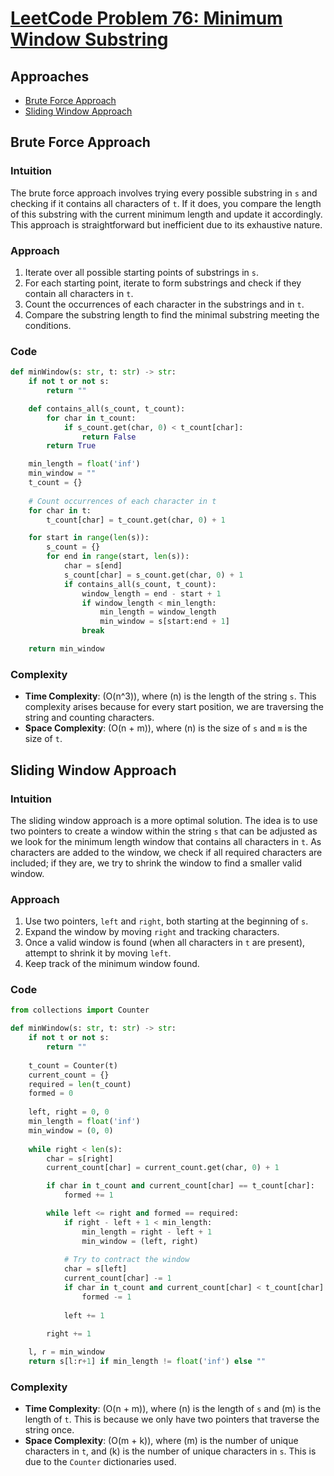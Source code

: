 # [LeetCode Problem 76: Minimum Window Substring](https://leetcode.com/problems/minimum-window-substring/)

## Approaches
- [Brute Force Approach](#brute-force-approach)
- [Sliding Window Approach](#sliding-window-approach)

## Brute Force Approach

### Intuition
The brute force approach involves trying every possible substring in `s` and checking if it contains all characters of `t`. If it does, you compare the length of this substring with the current minimum length and update it accordingly. This approach is straightforward but inefficient due to its exhaustive nature.

### Approach
1. Iterate over all possible starting points of substrings in `s`.
2. For each starting point, iterate to form substrings and check if they contain all characters in `t`.
3. Count the occurrences of each character in the substrings and in `t`.
4. Compare the substring length to find the minimal substring meeting the conditions.

### Code
```python
def minWindow(s: str, t: str) -> str:
    if not t or not s:
        return ""

    def contains_all(s_count, t_count):
        for char in t_count:
            if s_count.get(char, 0) < t_count[char]:
                return False
        return True

    min_length = float('inf')
    min_window = ""
    t_count = {}
    
    # Count occurrences of each character in t
    for char in t:
        t_count[char] = t_count.get(char, 0) + 1

    for start in range(len(s)):
        s_count = {}
        for end in range(start, len(s)):
            char = s[end]
            s_count[char] = s_count.get(char, 0) + 1
            if contains_all(s_count, t_count):
                window_length = end - start + 1
                if window_length < min_length:
                    min_length = window_length
                    min_window = s[start:end + 1]
                break

    return min_window
```

### Complexity
- **Time Complexity**: \(O(n^3)\), where \(n\) is the length of the string `s`. This complexity arises because for every start position, we are traversing the string and counting characters.
- **Space Complexity**: \(O(n + m)\), where \(n\) is the size of `s` and `m` is the size of `t`.

## Sliding Window Approach

### Intuition
The sliding window approach is a more optimal solution. The idea is to use two pointers to create a window within the string `s` that can be adjusted as we look for the minimum length window that contains all characters in `t`. As characters are added to the window, we check if all required characters are included; if they are, we try to shrink the window to find a smaller valid window.

### Approach
1. Use two pointers, `left` and `right`, both starting at the beginning of `s`.
2. Expand the window by moving `right` and tracking characters.
3. Once a valid window is found (when all characters in `t` are present), attempt to shrink it by moving `left`.
4. Keep track of the minimum window found.

### Code
```python
from collections import Counter

def minWindow(s: str, t: str) -> str:
    if not t or not s:
        return ""
    
    t_count = Counter(t)
    current_count = {}
    required = len(t_count)
    formed = 0
    
    left, right = 0, 0
    min_length = float('inf')
    min_window = (0, 0)
    
    while right < len(s):
        char = s[right]
        current_count[char] = current_count.get(char, 0) + 1

        if char in t_count and current_count[char] == t_count[char]:
            formed += 1

        while left <= right and formed == required:
            if right - left + 1 < min_length:
                min_length = right - left + 1
                min_window = (left, right)
            
            # Try to contract the window
            char = s[left]
            current_count[char] -= 1
            if char in t_count and current_count[char] < t_count[char]:
                formed -= 1
            
            left += 1

        right += 1
    
    l, r = min_window
    return s[l:r+1] if min_length != float('inf') else ""
```

### Complexity
- **Time Complexity**: \(O(n + m)\), where \(n\) is the length of `s` and \(m\) is the length of `t`. This is because we only have two pointers that traverse the string once.
- **Space Complexity**: \(O(m + k)\), where \(m\) is the number of unique characters in `t`, and \(k\) is the number of unique characters in `s`. This is due to the `Counter` dictionaries used.

